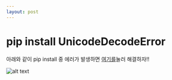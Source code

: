 ```yaml
---
layout: post
---
```

# pip install UnicodeDecodeError

아래와 같이 pip install 중 에러가 발생하면
[여기를](http://blog.lyuwonkyung.com/windows-pipeseo-unicodedecodeerror-balsaeng-2/)눌러 해결하자!!

![alt text](https://zzingyuna.github.io/image/python_error.JPG)


